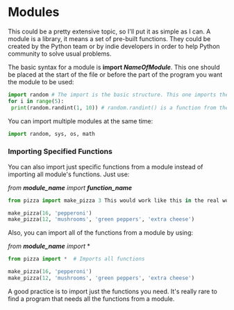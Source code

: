 # Modules

This could be a pretty extensive topic, so I'll put it as simple as I can. A module is a library, it means a set of pre-built functions. They could be created by the Python team or by indie developers in order to help Python community to solve usual problems.

The basic syntax for a module is **import *NameOfModule***. This one should be placed at the start of the file or before the part of the program you want the module to be used:

~~~python
import random # The import is the basic structure. This one imports the random module so you can use its functions to create random numbers, order lists or strings randomly among other useful functions
for i in range(5):
 print(random.randint(1, 10)) # random.randint() is a function from the random module. It takes a random integer between the specified range inclusive [1,10]
~~~

You can import multiple modules at the same time:

~~~python 
import random, sys, os, math
~~~

### Importing Specified Functions

You can also import just specific functions from a module instead of importing all module's functions. Just use:

*from **module_name** import **function_name***

~~~python
from pizza import make_pizza 3 This would work like this in the real world. You just import a function so you don't have to create it from scratch and use it, that's it

make_pizza(16, 'pepperoni')
make_pizza(12, 'mushrooms', 'green peppers', 'extra cheese')
~~~

Also, you can import all of the functions from a module by using:

*from **module_name** import* * 

~~~python
from pizza import *  # Imports all functions

make_pizza(16, 'pepperoni')
make_pizza(12, 'mushrooms', 'green peppers', 'extra cheese')
~~~

A good practice is to import just the functions you need. It's really rare to find a program that needs all the functions from a module.
